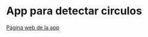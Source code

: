 #
# App para detectar circulos

[Página web de la app](https://raymundosoto.github.io/Circulos_Deteccion/)
